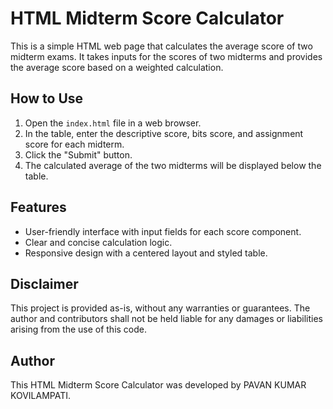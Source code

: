 # HTML Midterm Score Calculator

This is a simple HTML web page that calculates the average score of two midterm exams. It takes inputs for the scores of two midterms and provides the average score based on a weighted calculation.

## How to Use

1. Open the `index.html` file in a web browser.
2. In the table, enter the descriptive score, bits score, and assignment score for each midterm.
3. Click the "Submit" button.
4. The calculated average of the two midterms will be displayed below the table.

## Features

- User-friendly interface with input fields for each score component.
- Clear and concise calculation logic.
- Responsive design with a centered layout and styled table.

## Disclaimer

This project is provided as-is, without any warranties or guarantees. The author and contributors shall not be held liable for any damages or liabilities arising from the use of this code.

## Author

This HTML Midterm Score Calculator was developed by PAVAN KUMAR KOVILAMPATI.
